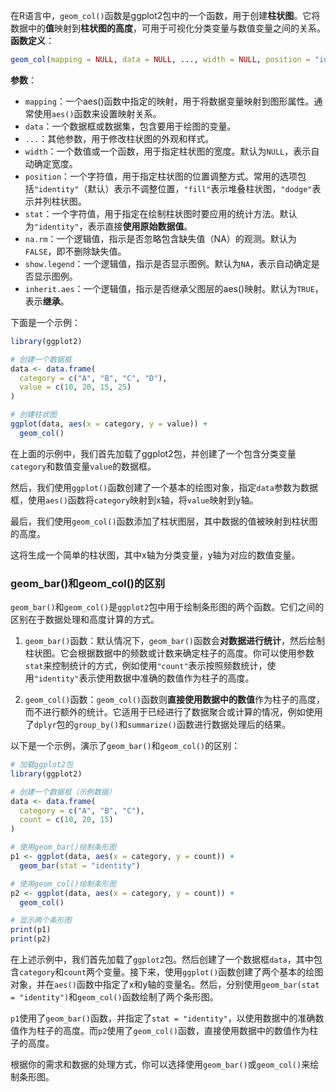 在R语言中，`geom_col()`函数是ggplot2包中的一个函数，用于创建**柱状图**。它将数据中的**值**映射到**柱状图的高度**，可用于可视化分类变量与数值变量之间的关系。
**函数定义**：
```R
geom_col(mapping = NULL, data = NULL, ..., width = NULL, position = "identity", stat = "identity", na.rm = FALSE, show.legend = NA, inherit.aes = TRUE)
```

**参数**：
- `mapping`：一个aes()函数中指定的映射，用于将数据变量映射到图形属性。通常使用`aes()`函数来设置映射关系。
- `data`：一个数据框或数据集，包含要用于绘图的变量。
- `...`：其他参数，用于修改柱状图的外观和样式。
- `width`：一个数值或一个函数，用于指定柱状图的宽度。默认为`NULL`，表示自动确定宽度。
- `position`：一个字符值，用于指定柱状图的位置调整方式。常用的选项包括`"identity"`（默认）表示不调整位置，`"fill"`表示堆叠柱状图，`"dodge"`表示并列柱状图。
- `stat`：一个字符值，用于指定在绘制柱状图时要应用的统计方法。默认为`"identity"`，表示直接**使用原始数据值**。
- `na.rm`：一个逻辑值，指示是否忽略包含缺失值（NA）的观测。默认为`FALSE`，即不删除缺失值。
- `show.legend`：一个逻辑值，指示是否显示图例。默认为`NA`，表示自动确定是否显示图例。
- `inherit.aes`：一个逻辑值，指示是否继承父图层的aes()映射。默认为`TRUE`，表示**继承**。

下面是一个示例：

```R
library(ggplot2)

# 创建一个数据框
data <- data.frame(
  category = c("A", "B", "C", "D"),
  value = c(10, 20, 15, 25)
)

# 创建柱状图
ggplot(data, aes(x = category, y = value)) +
  geom_col()
```

在上面的示例中，我们首先加载了ggplot2包，并创建了一个包含分类变量`category`和数值变量`value`的数据框。

然后，我们使用`ggplot()`函数创建了一个基本的绘图对象，指定`data`参数为数据框，使用`aes()`函数将`category`映射到x轴，将`value`映射到y轴。

最后，我们使用`geom_col()`函数添加了柱状图层，其中数据的值被映射到柱状图的高度。

这将生成一个简单的柱状图，其中x轴为分类变量，y轴为对应的数值变量。


### geom_bar()和geom_col()的区别
`geom_bar()`和`geom_col()`是`ggplot2`包中用于绘制条形图的两个函数。它们之间的区别在于数据处理和高度计算的方式。

1. `geom_bar()`函数：默认情况下，`geom_bar()`函数会**对数据进行统计**，然后绘制柱状图。它会根据数据中的频数或计数来确定柱子的高度。你可以使用参数`stat`来控制统计的方式，例如使用`"count"`表示按照频数统计，使用`"identity"`表示使用数据中准确的数值作为柱子的高度。

2. `geom_col()`函数：`geom_col()`函数则**直接使用数据中的数值**作为柱子的高度，而不进行额外的统计。它适用于已经进行了数据聚合或计算的情况，例如使用了`dplyr`包的`group_by()`和`summarize()`函数进行数据处理后的结果。

以下是一个示例，演示了`geom_bar()`和`geom_col()`的区别：

```R
# 加载ggplot2包
library(ggplot2)

# 创建一个数据框（示例数据）
data <- data.frame(
  category = c("A", "B", "C"),
  count = c(10, 20, 15)
)

# 使用geom_bar()绘制条形图
p1 <- ggplot(data, aes(x = category, y = count)) +
  geom_bar(stat = "identity")

# 使用geom_col()绘制条形图
p2 <- ggplot(data, aes(x = category, y = count)) +
  geom_col()

# 显示两个条形图
print(p1)
print(p2)
```

在上述示例中，我们首先加载了`ggplot2`包。然后创建了一个数据框`data`，其中包含`category`和`count`两个变量。接下来，使用`ggplot()`函数创建了两个基本的绘图对象，并在`aes()`函数中指定了x和y轴的变量名。然后，分别使用`geom_bar(stat = "identity")`和`geom_col()`函数绘制了两个条形图。

`p1`使用了`geom_bar()`函数，并指定了`stat = "identity"`，以使用数据中的准确数值作为柱子的高度。而`p2`使用了`geom_col()`函数，直接使用数据中的数值作为柱子的高度。

根据你的需求和数据的处理方式，你可以选择使用`geom_bar()`或`geom_col()`来绘制条形图。